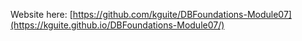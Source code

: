 Website here: [https://github.com/kguite/DBFoundations-Module07](https://kguite.github.io/DBFoundations-Module07/)
